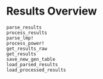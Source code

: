 Results Overview
================

```@docs
parse_results
process_results
parse_lmp!
process_power!
get_results_raw
get_results
save_new_gen_table
load_parsed_results
load_processed_results
```